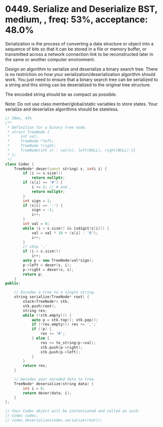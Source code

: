 # 0449. Serialize and Deserialize BST, medium, , freq: 53%, acceptance: 48.0%

Serialization is the process of converting a data structure or object into a sequence of bits so that it can be stored in a file or memory buffer, or transmitted across a network connection link to be reconstructed later in the same or another computer environment.

Design an algorithm to serialize and deserialize a binary search tree. There is no restriction on how your serialization/deserialization algorithm should work. You just need to ensure that a binary search tree can be serialized to a string and this string can be deserialized to the original tree structure.

The encoded string should be as compact as possible.

Note: Do not use class member/global/static variables to store states. Your serialize and deserialize algorithms should be stateless.

```c++
// 36ms, 43%
/**
 * Definition for a binary tree node.
 * struct TreeNode {
 *     int val;
 *     TreeNode *left;
 *     TreeNode *right;
 *     TreeNode(int x) : val(x), left(NULL), right(NULL) {}
 * };
 */
class Codec {
    TreeNode* deser(const string& s, int& i) {
        if (i >= s.size())
            return nullptr;
        if (s[i] == '#') {
            i += 2; // # and ,
            return nullptr;
        }
        int sign = 1;
        if (s[i] == '-') {
            sign = -1;
            i++;
        }
        int val = 0;
        while (i < s.size() && isdigit(s[i])) {
            val = val * 10 + (s[i] - '0');
            i++;
        }
        // skip ','
        if (i < s.size())
            i++;
        auto p = new TreeNode(val*sign);
        p->left = deser(s, i);
        p->right = deser(s, i);
        return p;
    }
public:

    // Encodes a tree to a single string.
    string serialize(TreeNode* root) {
        stack<TreeNode*> stk;
        stk.push(root);
        string res;
        while (!stk.empty()) {
            auto p = stk.top(); stk.pop();
            if (!res.empty()) res += ',';
            if (!p) {
                res += '#';
            } else {
                res += to_string(p->val);
                stk.push(p->right);
                stk.push(p->left);
            }
        }
        return res;
    }

    // Decodes your encoded data to tree.
    TreeNode* deserialize(string data) {
        int i = 0;
        return deser(data, i);
    }
};

// Your Codec object will be instantiated and called as such:
// Codec codec;
// codec.deserialize(codec.serialize(root));
```
